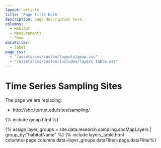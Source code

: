```yaml
---
layout: article
title: 'Page title here'
description: page description here.
columns:
  - Habitat
  - Measurements
  - Show
dataFilter:
  - label
page_css:
  - "/assets/css/custom/layouts/gmap.css"
  - "/assets/css/custom/includes/layers_table.css"
---
```


<h1>Time Series Sampling Sites</h1>


<p>The page we are replacing:
<ul>
<li>http://sbc.lternet.edu/sites/sampling/</li>
</ul>

{% include gmap.html %}


{% assign layer_groups = site.data.research.sampling.sbcMapLayers | group_by:"habitatName" %}
{% include layers_table.html columns=page.columns data=layer_groups dataFilter=page.dataFilter%}

<br/>
<!-- Current API is just for development, need a new key -->
<script src="/assets/js/gmap.js"/></script>

<script async defer
src="https://maps.googleapis.com/maps/api/js?key=AIzaSyBAsXhfi9ZNaT-4kUQSkq3etSJe1k8k_Pk&callback=initMap">
// </script>